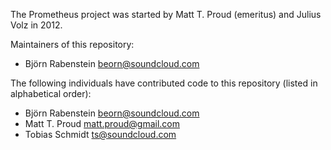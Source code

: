 The Prometheus project was started by Matt T. Proud (emeritus) and
Julius Volz in 2012.

Maintainers of this repository:

- Björn Rabenstein <beorn@soundcloud.com>

The following individuals have contributed code to this repository
(listed in alphabetical order):

- Björn Rabenstein <beorn@soundcloud.com>
- Matt T. Proud <matt.proud@gmail.com>
- Tobias Schmidt <ts@soundcloud.com>
